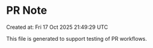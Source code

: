 # PR Note

Created at: Fri 17 Oct 2025 21:49:29 UTC

This file is generated to support testing of PR workflows.
